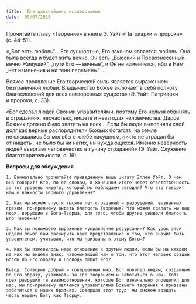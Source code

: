 ```yaml
---
title:  Для дальнейшего исследования
date:  05/07/2019
---
```


Прочитайте главу «Творение» в книге Э. Уайт «Патриархи и пророки» (с. 44–51).

«„Бог есть любовь“... Его сущностью, Его законом является любовь. Она была всегда и будет жить вечно. Он есть „Высокий и Превознесенный, вечно Живущий“, „пути Его — вечные“, и Он не изменяется, ибо в Нем „нет изменения и ни тени перемены“ …

Всякое проявление Его творческой силы является выражением безграничной любви. Владычество Божье включает в себя полноту благословений для всех сотворенных существ» (Э. Уайт. Патриархи и пророки, с. 33).

«Бог сделал людей Своими управителями, поэтому Его нельзя обвинять в страданиях, несчастьях, нищете и невзгодах человечества. Даров Божьих должно было хватить на всех… Если бы люди выполняли свой долг как верные распорядители Божьих богатств, на земле не слышались бы мольбы о хлебе насущном, никто не страдал бы от нищеты, не было бы ни нагих, ни нуждающихся. Именно неверность людей ввергает человечество в пучину страданий» (Э. Уайт. Служение благотворительности, с. 16).

**Вопросы для обсуждения**

`1.	Внимательно прочитайте приведенную выше цитату Эллен Уайт. О чем она говорит? Кто, по ее словам, в конечном итоге несет ответственность за тот уровень нищеты, который мы наблюдаем сегодня? Что это говорит нам о важности верного управления?`

`2.	Как мы можем спустя тысячи лет страданий и разрушений, вызванных грехом, по-прежнему видеть благость Творения? Что можем сделать мы как люди, верующие в Бога-Творца, для того, чтобы другие увидели благость Его Творения?`

`3.	Как вы понимаете выражение «управление ресурсами»? Как урок этой недели помог вам расширить ваше представление о том, что значит быть управителем, учитывая, что мы призваны к этому Богом?`

`4.	Как бы изменилось наше отношение к другим людям, если бы на каждом из них мы видели знак, напоминающий нам о том, что этот человек создан Богом по Его образу и Господь любит его?`

`Вывод:	Сотворив добрый и совершенный мир, Бог повелел людям, созданным по Его образу, ухаживать за Его творением и заботиться о нем. Хотя грех разрушил те взаимоотношения, которые Бог изначально определил для нас, мы по-прежнему являемся управителями Божьего творения и призваны заботиться о наших братьях. Совершая этот труд, мы сможем воздать честь нашему Богу как Творцу.`
